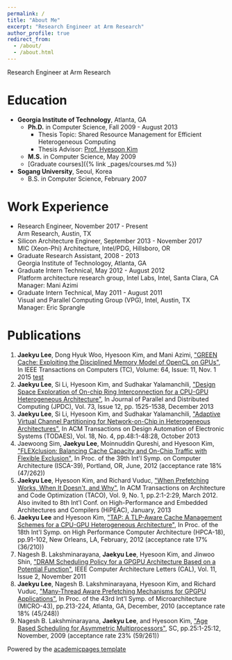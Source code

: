 ```yaml
---
permalink: /
title: "About Me"
excerpt: "Research Engineer at Arm Research"
author_profile: true
redirect_from: 
  - /about/
  - /about.html
---
```


Research Engineer at Arm Research

Education
======
- **Georgia Institute of Technology**, Atlanta, GA
  - **Ph.D.** in Computer Science, Fall 2009 - August 2013
    - Thesis Topic: Shared Resource Management for Efficient Heterogeneous Computing
    - Thesis Advisor: [Prof. Hyesoon Kim](http://cc.gatech.edu/~hyesoon)
  - **M.S.** in Computer Science, May 2009
  - [Graduate courses]({% link _pages/courses.md %})
- **Sogang University**, Seoul, Korea
  - B.S. in Computer Science, February 2007

Work Experience
======
- Research Engineer, November 2017 - Present
  <br>Arm Research, Austin, TX
- Silicon Architecture Engineer, September 2013 - November 2017
  <br>MIC (Xeon-Phi) Architecture, Intel/PDG, Hillsboro, OR
- Graduate Research Assistant, 2008 - 2013
  <br>Georgia Institute of Technologoy, Atlanta, GA
- Graduate Intern Technical, May 2012 - August 2012
  <br>Platform architecture research group, Intel Labs, Intel, Santa Clara, CA
  <br>Manager: Mani Azimi
- Graduate Intern Technical, May 2011 - August 2011
  <br>Visual and Parallel Computing Group (VPG), Intel, Austin, TX
  <br>Manager: Eric Sprangle

Publications
======
1. **Jaekyu Lee**, Dong Hyuk Woo, Hyesoon Kim, and Mani Azimi, ["GREEN Cache: Exploiting the Disciplined Memory Model of OpenCL on GPUs"](https://ieeexplore.ieee.org/document/7018047), In IEEE Transactions on Computers (TC), Volume: 64, Issue: 11, Nov. 1 2015 [test](_publications/taco_final.pdf)
1. **Jaekyu Lee**, Si Li, Hyesoon Kim, and Sudhakar Yalamanchili, ["Design Space Exploration of On-chip Ring Interconnection for a CPU-GPU Heterogeneous Architecture"](https://www.sciencedirect.com/science/article/abs/pii/S0743731513001524?via%3Dihub), In Journal of Parallel and Distributed Computing (JPDC), Vol. 73, Issue 12, pp. 1525-1538, December 2013
1. **Jaekyu Lee**, Si Li, Hyesoon Kim, and Sudhakar Yalamanchili, ["Adaptive Virtual Channel Partitioning for Network-on-Chip in Heterogeneous Architectures"](https://dl.acm.org/doi/10.1145/2504906), In ACM Transactions on Design Automation of Electronic Systems (TODAES), Vol. 18, No. 4, pp.48:1-48:28, October 2013
1. Jaewoong Sim, **Jaekyu Lee**, Moinnuddin Qureshi, and Hyesoon Kim, ["FLEXclusion: Balancing Cache Capacity and On-Chip Traffic with Flexible Exclusion"](https://ieeexplore.ieee.org/document/6237028), In Proc. of the 39th Int'l Symp. on Computer Architecture (ISCA-39), Portland, OR, June, 2012 (acceptance rate 18% (47/262))
1. **Jaekyu Lee**, Hyesoon Kim, and Richard Vuduc, ["When Prefetching Works, When It Doesn't, and Why"](https://dl.acm.org/doi/10.1145/2133382.2133384), In ACM Transactions on Architecture and Code Optimization (TACO), Vol. 9, No. 1, pp.2:1-2:29, March 2012. Also invited to 8th Int'l Conf. on High-Performance and Embedded Architectures and Compilers (HiPEAC), January, 2013
1. **Jaekyu Lee** and Hyesoon Kim, ["TAP: A TLP-Aware Cache Management Schemes for a CPU-GPU Heterogeneous Architecture"](https://ieeexplore.ieee.org/document/6168947), In Proc. of the 18th Int'l Symp. on High Performance Computer Architecture (HPCA-18), pp.91-102, New Orleans, LA, February, 2012 (acceptance rate 17% (36/210))
1. Nagesh B. Lakshminarayana, **Jaekyu Lee**, Hyesoon Kim, and Jinwoo Shin, ["DRAM Scheduling Policy for a GPGPU Architecture Based on a Potential Function"](https://ieeexplore.ieee.org/document/6092408), IEEE Computer Architecture Letters (CAL), Vol. 11, Issue 2, November 2011
1. **Jaekyu Lee**, Nagesh B. Lakshminarayana, Hyesoon Kim, and Richard Vuduc, ["Many-Thread Aware Prefetching Mechanisms for GPGPU Applications"](https://ieeexplore.ieee.org/document/5695538), In Proc. of the 43rd Int'l Symp. of Microarchitecture (MICRO-43), pp.213-224, Atlanta, GA, December, 2010 (acceptance rate 18% (45/248))
1. Nagesh B. Lakshminarayana, **Jaekyu Lee**, and Hyesoon Kim, ["Age Based Scheduling for Asymmetric Multiprocessors"](https://ieeexplore.ieee.org/document/6375576), SC, pp.25:1-25:12, November, 2009 (acceptance rate 23% (59/261))


Powered by the [academicpages template](https://github.com/academicpages/academicpages.github.io)
